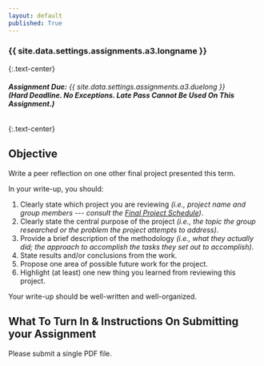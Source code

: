 ```yaml
---
layout: default
published: True
---
```


### **{{ site.data.settings.assignments.a3.longname }}**
{:.text-center}

<!--
### Peer Project Review
{:.text-center}
 -->

###### ***Assignment Due:*** *{{ site.data.settings.assignments.a3.duelong }} <br/> **(Hard Deadline. No Exceptions. Late Pass Cannot Be Used On This Assignment.)***
{:.text-center}

## Objective

Write a peer reflection on one other final project presented this term.

In your write-up, you should:

1. Clearly state which project you are reviewing _(i.e., project name and group members --- consult the [Final Project Schedule](project-schedule))_.
2. Clearly state the central purpose of the project _(i.e., the topic the group researched or the problem the project attempts to address)_.
3. Provide a brief description of the methodology _(i.e., what they actually did; the approach to accomplish the tasks they set out to accomplish)_.
4. State results and/or conclusions from the work.
5. Propose one area of possible future work for the project.
6. Highlight (at least) one new thing you learned from reviewing this project.

Your write-up should be well-written and well-organized.

## What To Turn In & Instructions On Submitting your Assignment

Please submit a single PDF file.

<!--
## Rubric

...
-->
